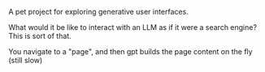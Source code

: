 A pet project for exploring generative user interfaces.

What would it be like to interact with an LLM as if it were a search engine? This is sort of that.

You navigate to a "page", and then gpt builds the page content on the fly (still slow)
